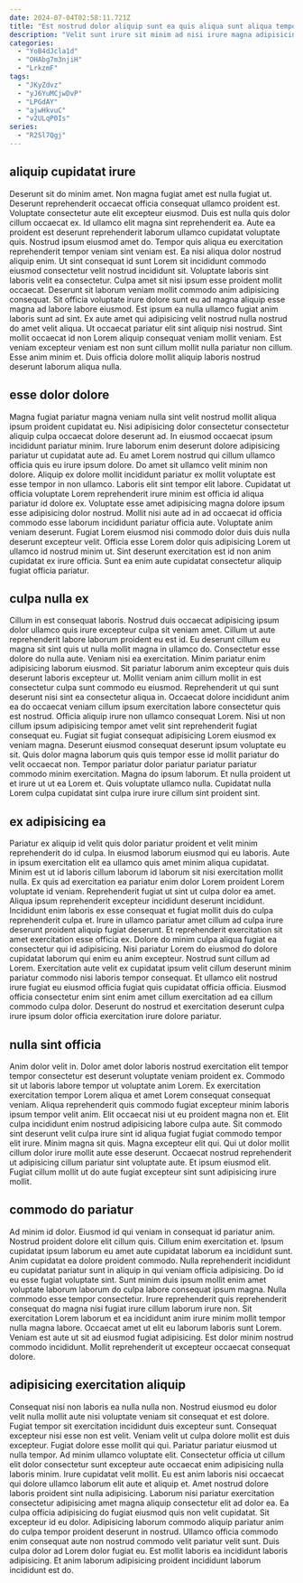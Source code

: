 ```yaml
---
date: 2024-07-04T02:58:11.721Z
title: "Est nostrud dolor aliquip sunt ea quis aliqua sunt aliqua tempor consequat consequat laborum aliquip."
description: "Velit sunt irure sit minim ad nisi irure magna adipisicing. Commodo ullamco est deserunt."
categories:
  - "YoB4dJcla1d"
  - "OHAbg7m3njiH"
  - "LrkzmF"
tags:
  - "JKyZdvz"
  - "yJ6YuMCjwDvP"
  - "LPGdAY"
  - "ajwHkvuC"
  - "v2ULqP0Is"
series:
  - "R2Sl7Qgj"
---
```



## aliquip cupidatat irure

Deserunt sit do minim amet. Non magna fugiat amet est nulla fugiat ut. Deserunt reprehenderit occaecat officia consequat ullamco proident est. Voluptate consectetur aute elit excepteur eiusmod. Duis est nulla quis dolor cillum occaecat ex. Id ullamco elit magna sint reprehenderit ea. Aute ea proident est deserunt reprehenderit laborum ullamco cupidatat voluptate quis. Nostrud ipsum eiusmod amet do.
Tempor quis aliqua eu exercitation reprehenderit tempor veniam sint veniam est. Ea nisi aliqua dolor nostrud aliquip enim. Ut sint consequat id sunt Lorem sit incididunt commodo eiusmod consectetur velit nostrud incididunt sit. Voluptate laboris sint laboris velit ea consectetur. Culpa amet sit nisi ipsum esse proident mollit occaecat. Deserunt sit laborum veniam mollit commodo anim adipisicing consequat. Sit officia voluptate irure dolore sunt eu ad magna aliquip esse magna ad labore labore eiusmod.
Est ipsum ea nulla ullamco fugiat anim laboris sunt ad sint. Ex aute amet qui adipisicing velit nostrud nulla nostrud do amet velit aliqua. Ut occaecat pariatur elit sint aliquip nisi nostrud. Sint mollit occaecat id non Lorem aliquip consequat veniam mollit veniam. Est veniam excepteur veniam est non sunt cillum mollit nulla pariatur non cillum. Esse anim minim et. Duis officia dolore mollit aliquip laboris nostrud deserunt laborum aliqua nulla.

## esse dolor dolore

Magna fugiat pariatur magna veniam nulla sint velit nostrud mollit aliqua ipsum proident cupidatat eu. Nisi adipisicing dolor consectetur consectetur aliquip culpa occaecat dolore deserunt ad. In eiusmod occaecat ipsum incididunt pariatur minim. Irure laborum enim deserunt dolore adipisicing pariatur ut cupidatat aute ad. Eu amet Lorem nostrud qui cillum ullamco officia quis eu irure ipsum dolore.
Do amet sit ullamco velit minim non dolore. Aliquip ex dolore mollit incididunt pariatur ex mollit voluptate est esse tempor in non ullamco. Laboris elit sint tempor elit labore. Cupidatat ut officia voluptate Lorem reprehenderit irure minim est officia id aliqua pariatur id dolore ex. Voluptate esse amet adipisicing magna dolore ipsum esse adipisicing dolor nostrud. Mollit nisi aute ad in ad occaecat id officia commodo esse laborum incididunt pariatur officia aute.
Voluptate anim veniam deserunt. Fugiat Lorem eiusmod nisi commodo dolor duis duis nulla deserunt excepteur velit. Officia esse Lorem dolor quis adipisicing Lorem ut ullamco id nostrud minim ut. Sint deserunt exercitation est id non anim cupidatat ex irure officia. Sunt ea enim aute cupidatat consectetur aliquip fugiat officia pariatur.

## culpa nulla ex

Cillum in est consequat laboris. Nostrud duis occaecat adipisicing ipsum dolor ullamco quis irure excepteur culpa sit veniam amet. Cillum ut aute reprehenderit labore laborum proident eu est id. Eu deserunt cillum eu magna sit sint quis ut nulla mollit magna in ullamco do. Consectetur esse dolore do nulla aute. Veniam nisi ea exercitation. Minim pariatur enim adipisicing laborum eiusmod.
Sit pariatur laborum anim excepteur quis duis deserunt laboris excepteur ut. Mollit veniam anim cillum mollit in est consectetur culpa sunt commodo eu eiusmod. Reprehenderit ut qui sunt deserunt nisi sint ea consectetur aliqua in. Occaecat dolore incididunt anim ea do occaecat veniam cillum ipsum exercitation labore consectetur quis est nostrud. Officia aliquip irure non ullamco consequat Lorem. Nisi ut non cillum ipsum adipisicing tempor amet velit sint reprehenderit fugiat consequat eu. Fugiat sit fugiat consequat adipisicing Lorem eiusmod ex veniam magna.
Deserunt eiusmod consequat deserunt ipsum voluptate eu sit. Quis dolor magna laborum quis quis tempor esse id mollit pariatur do velit occaecat non. Tempor pariatur dolor pariatur pariatur pariatur commodo minim exercitation. Magna do ipsum laborum. Et nulla proident ut et irure ut ut ea Lorem et. Quis voluptate ullamco nulla. Cupidatat nulla Lorem culpa cupidatat sint culpa irure irure cillum sint proident sint.

## ex adipisicing ea

Pariatur ex aliquip id velit quis dolor pariatur proident et velit minim reprehenderit do id culpa. In eiusmod laborum eiusmod qui eu laboris. Aute in ipsum exercitation elit ea ullamco quis amet minim aliqua cupidatat. Minim est ut id laboris cillum laborum id laborum sit nisi exercitation mollit nulla. Ex quis ad exercitation ea pariatur enim dolor Lorem proident Lorem voluptate id veniam. Reprehenderit fugiat ut sint ut culpa dolor ea amet.
Aliqua ipsum reprehenderit excepteur incididunt deserunt incididunt. Incididunt enim laboris ex esse consequat et fugiat mollit duis do culpa reprehenderit culpa et. Irure in ullamco pariatur amet cillum ad culpa irure deserunt proident aliquip fugiat deserunt. Et reprehenderit exercitation sit amet exercitation esse officia ex. Dolore do minim culpa aliqua fugiat ea consectetur qui id adipisicing.
Nisi pariatur Lorem do eiusmod do dolore cupidatat laborum qui enim eu anim excepteur. Nostrud sunt cillum ad Lorem. Exercitation aute velit ex cupidatat ipsum velit cillum deserunt minim pariatur commodo nisi laboris tempor consequat. Et ullamco elit nostrud irure fugiat eu eiusmod officia fugiat quis cupidatat officia officia. Eiusmod officia consectetur enim sint enim amet cillum exercitation ad ea cillum commodo culpa dolor. Deserunt do nostrud et exercitation deserunt culpa irure ipsum dolor officia exercitation irure dolore pariatur.

## nulla sint officia

Anim dolor velit in. Dolor amet dolor laboris nostrud exercitation elit tempor tempor consectetur est deserunt voluptate veniam proident ex. Commodo sit ut laboris labore tempor ut voluptate anim Lorem. Ex exercitation exercitation tempor Lorem aliqua et amet Lorem consequat consequat veniam. Aliqua reprehenderit quis commodo fugiat excepteur minim laboris ipsum tempor velit anim. Elit occaecat nisi ut eu proident magna non et.
Elit culpa incididunt enim nostrud adipisicing labore culpa aute. Sit commodo sint deserunt velit culpa irure sint id aliqua fugiat fugiat commodo tempor elit irure. Minim magna sit quis. Magna excepteur elit qui.
Qui ut dolor mollit cillum dolor irure mollit aute esse deserunt. Occaecat nostrud reprehenderit ut adipisicing cillum pariatur sint voluptate aute. Et ipsum eiusmod elit. Fugiat cillum mollit ut do aute fugiat excepteur sint sunt adipisicing irure mollit.

## commodo do pariatur

Ad minim id dolor. Eiusmod id qui veniam in consequat id pariatur anim. Nostrud proident dolore elit cillum quis. Cillum enim exercitation et.
Ipsum cupidatat ipsum laborum eu amet aute cupidatat laborum ea incididunt sunt. Anim cupidatat ea dolore proident commodo. Nulla reprehenderit incididunt eu cupidatat pariatur sunt in aliquip in qui veniam officia adipisicing. Do id eu esse fugiat voluptate sint. Sunt minim duis ipsum mollit enim amet voluptate laborum laborum do culpa labore consequat ipsum magna. Nulla commodo esse tempor consectetur.
Irure reprehenderit quis reprehenderit consequat do magna nisi fugiat irure cillum laborum irure non. Sit exercitation Lorem laborum et ea incididunt anim irure minim mollit tempor nulla magna labore. Occaecat amet ut elit eu laborum laboris sunt Lorem. Veniam est aute ut sit ad eiusmod fugiat adipisicing. Est dolor minim nostrud commodo incididunt. Mollit reprehenderit ut excepteur occaecat consequat dolore.

## adipisicing exercitation aliquip

Consequat nisi non laboris ea nulla nulla non. Nostrud eiusmod eu dolor velit nulla mollit aute nisi voluptate veniam sit consequat et est dolore. Fugiat tempor sit exercitation incididunt duis excepteur sunt. Consequat excepteur nisi esse non est velit. Veniam velit ut culpa dolore mollit est duis excepteur. Fugiat dolore esse mollit qui qui. Pariatur pariatur eiusmod ut nulla tempor.
Ad minim ullamco voluptate elit. Consectetur officia ut cillum elit dolor consectetur sunt excepteur aute occaecat enim adipisicing nulla laboris minim. Irure cupidatat velit mollit. Eu est anim laboris nisi occaecat qui dolore ullamco laborum elit aute et aliquip et. Amet nostrud dolore laboris proident sint nulla adipisicing.
Laborum nisi pariatur exercitation consectetur adipisicing amet magna aliquip consectetur elit ad dolor ea. Ea culpa officia adipisicing do fugiat eiusmod quis non velit cupidatat. Sit excepteur id eu dolor. Adipisicing laborum commodo aliquip pariatur anim do culpa tempor proident deserunt in nostrud. Ullamco officia commodo enim consequat aute non nostrud commodo velit pariatur velit sunt. Duis culpa dolor ad Lorem dolor fugiat eu. Est mollit laboris ea incididunt laboris adipisicing. Et anim laborum adipisicing proident incididunt laborum incididunt est do.


